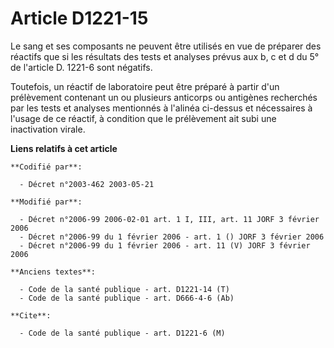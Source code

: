 # Article D1221-15

Le sang et ses composants ne peuvent être utilisés en vue de préparer des réactifs que si les résultats des tests et analyses
prévus aux b, c et d du 5° de l'article D. 1221-6 sont négatifs.

Toutefois, un réactif de laboratoire peut être préparé à partir d'un prélèvement contenant un ou plusieurs anticorps ou
antigènes recherchés par les tests et analyses mentionnés à l'alinéa ci-dessus et nécessaires à l'usage de ce réactif, à
condition que le prélèvement ait subi une inactivation virale.

**Liens relatifs à cet article**

	**Codifié par**:

	  - Décret n°2003-462 2003-05-21

	**Modifié par**:

	  - Décret n°2006-99 2006-02-01 art. 1 I, III, art. 11 JORF 3 février 2006
	  - Décret n°2006-99 du 1 février 2006 - art. 1 () JORF 3 février 2006
	  - Décret n°2006-99 du 1 février 2006 - art. 11 (V) JORF 3 février 2006

	**Anciens textes**:

	  - Code de la santé publique - art. D1221-14 (T)
	  - Code de la santé publique - art. D666-4-6 (Ab)

	**Cite**:

	  - Code de la santé publique - art. D1221-6 (M)
